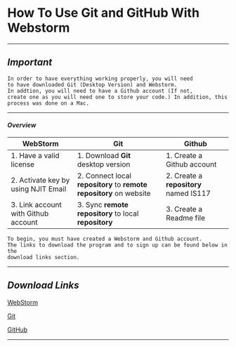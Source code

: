 # How To Use Git and GitHub With Webstorm

---
##   *Important*
    In order to have everything working properly, you will need
    to have downloaded Git (Desktop Version) and Webstorm.
    In addtion, you will need to have a Github account (If not, 
    create one as you will need one to store your code.) In addition, this 
    process was done on a Mac.
---
#### *Overview*
| WebStorm                            | Git                                                         | Github                             |
|-------------------------------------|-------------------------------------------------------------|------------------------------------|
| 1. Have a valid license             | 1. Download **Git** desktop version                             | 1. Create a Github account         |
| 2. Activate key by using NJIT Email | 2. Connect local **repository** to **remote** **repository** on website | 2. Create a **repository** named IS117 |
| 3. Link account with Github account | 3. Sync **remote** **repository** to local **repository**               | 3. Create a Readme file            |

    To begin, you must have created a Webstorm and Github account.
    The links to download the program and to sign up can be found below in the 
    download links section.

---
## *Download Links*
[WebStorm](
https://www.jetbrains.com/community/education/#students)

[Git](https://desktop.github.com)

[GitHub](https://github.com)

---

